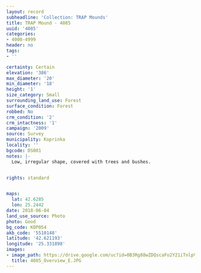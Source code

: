 ```yaml
---
layout: record
subheadline: 'Collection: TRAP Mounds'
title: TRAP Mound - 4085
uuid: '4085'
categories:
- 4000-4999
header: no
tags:
- ''

certainty: Certain
elevation: '386'
max_diameter: '20'
min_diameter: '18'
height: '1'
size_category: Small
surrounding_land_use: Forest
surface_condition: Forest
robbed: No
crm_condition: '2'
crm_intactness: '1'
campaign: '2009'
source: Survey
municipality: Koprinka
locality: ''
bgcode: DS001
notes: |-
  Low, irregular shape, covered with trees and bushes.


rights: standard


maps:
  lat: 42.6285
  lon: 25.2442
date: 2018-06-04
land_use_source: Photo
photo: Good
bg_code: КОР054
akb_code: '5510148'
latitude: '42.621193'
longitude: '25.331898'
images:
- image_path: https://drive.google.com/uc?id=0B3Rg88wZDQscaFo2Y21iTnlpVjA
  title: 4085_Overview_E.JPG
---
```

